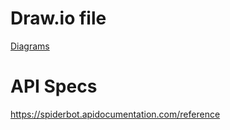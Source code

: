 # Draw.io file
[Diagrams](https://app.diagrams.net/#HTechnologie-Logicielle%2Fspiderbot%2Fmain%2FDiagram%2FUse%20Case.drawio#%7B%22pageId%22%3A%22Ko1R9B8rcGebuMnj-8Z0%22%7D)

# API Specs
https://spiderbot.apidocumentation.com/reference
